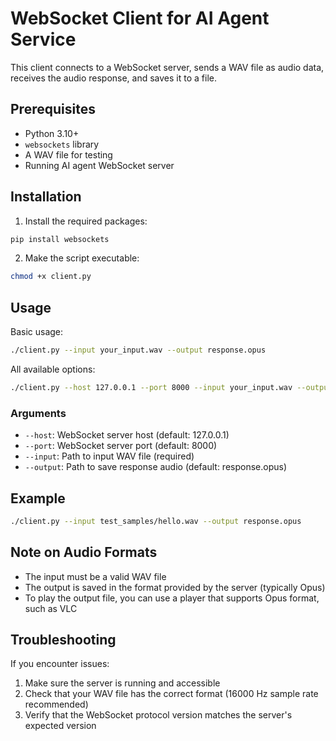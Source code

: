 # WebSocket Client for AI Agent Service

This client connects to a WebSocket server, sends a WAV file as audio data, receives the audio response, and saves it to a file.

## Prerequisites

- Python 3.10+
- `websockets` library
- A WAV file for testing
- Running AI agent WebSocket server

## Installation

1. Install the required packages:

```bash
pip install websockets
```

2. Make the script executable:

```bash
chmod +x client.py
```

## Usage

Basic usage:

```bash
./client.py --input your_input.wav --output response.opus
```

All available options:

```bash
./client.py --host 127.0.0.1 --port 8000 --input your_input.wav --output response.opus
```

### Arguments

- `--host`: WebSocket server host (default: 127.0.0.1)
- `--port`: WebSocket server port (default: 8000)
- `--input`: Path to input WAV file (required)
- `--output`: Path to save response audio (default: response.opus)

## Example

```bash
./client.py --input test_samples/hello.wav --output response.opus
```

## Note on Audio Formats

- The input must be a valid WAV file
- The output is saved in the format provided by the server (typically Opus)
- To play the output file, you can use a player that supports Opus format, such as VLC

## Troubleshooting

If you encounter issues:

1. Make sure the server is running and accessible
2. Check that your WAV file has the correct format (16000 Hz sample rate recommended)
3. Verify that the WebSocket protocol version matches the server's expected version

